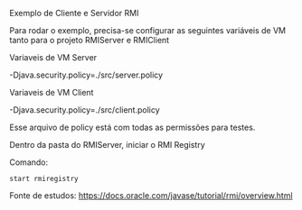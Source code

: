 Exemplo de Cliente e Servidor RMI

Para rodar o exemplo, precisa-se configurar as seguintes variáveis de VM tanto para o projeto RMIServer e RMIClient

Variaveis de VM Server

-Djava.security.policy=./src/server.policy

Variaveis de VM Client

-Djava.security.policy=./src/client.policy

Esse arquivo de policy está com todas as permissões para testes.

Dentro da pasta do RMIServer, iniciar o RMI Registry

Comando:
	
	start rmiregistry


Fonte de estudos:
https://docs.oracle.com/javase/tutorial/rmi/overview.html